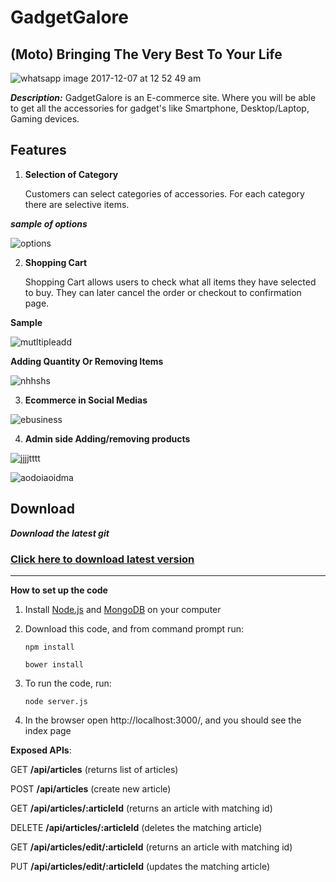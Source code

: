 GadgetGalore
=========

## (Moto) Bringing The Very Best To Your Life

![whatsapp image 2017-12-07 at 12 52 49 am](https://user-images.githubusercontent.com/16271202/33688261-00f93638-db05-11e7-9646-d8282bf122f0.jpeg)


***Description:***
GadgetGalore is an E-commerce site. Where you will be able to get all the accessories for gadget's like Smartphone, 
Desktop/Laptop, Gaming devices.


Features
--------

1. **Selection of Category**

    Customers can select categories of accessories. For each category there are selective items.

***sample of options***

![options](https://user-images.githubusercontent.com/16271202/33688400-748666b6-db05-11e7-9e18-927226e5be31.PNG)



2. **Shopping Cart**
   
     Shopping Cart allows users to check what all items they have selected to buy. They can later
     cancel the order or checkout to confirmation page.

**Sample**

![mutltipleadd](https://user-images.githubusercontent.com/16271202/33688564-09368be2-db06-11e7-80fb-2bbdf9129e19.PNG)



**Adding Quantity Or Removing Items**

![nhhshs](https://user-images.githubusercontent.com/16271202/33690122-4d64884a-db0c-11e7-8dfd-8b37451042f3.png)

    
3. **Ecommerce in Social Medias**

![ebusiness](https://user-images.githubusercontent.com/16271202/33688628-44518c90-db06-11e7-9e94-8bb17f4b11a2.PNG)




4. **Admin side Adding/removing products**

![jjjjtttt](https://user-images.githubusercontent.com/16271202/33690151-7c0f0972-db0c-11e7-8d74-e25e7ec45b54.png)


![aodoiaoidma](https://user-images.githubusercontent.com/16271202/33690143-704ecd3e-db0c-11e7-8610-978322cd7943.png)



Download
--------

 ***Download the latest git*** 

### [Click here to download latest version](https://github.com/Raselahmed825/gadget-galore.git)





****************************************************************

**How to set up the code**

1. Install [Node.js](https://nodejs.org/en/download/) and [MongoDB](https://www.mongodb.com/download-center?jmp=nav) on your computer

2. Download this code, and from command prompt run:

   `npm install`


   `bower install`


3. To run the code, run:

    `node server.js`

    
4. In the browser open http://localhost:3000/, and you should see the index page

**Exposed APIs**:

GET **/api/articles** (returns list of articles)

POST **/api/articles** (create new article)

GET **/api/articles/:articleId** (returns an article with matching id)

DELETE **/api/articles/:articleId** (deletes the matching article)

GET **/api/articles/edit/:articleId** (returns an article with matching id)

PUT **/api/articles/edit/:articleId** (updates the matching article)
